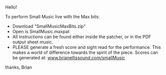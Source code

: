 Hello!

To perform Small Music live with the Max bits:
- Download "SmallMusicMaxBits.zip"
- Open is SmallMusic.maxpat
- All instructions can be found either inside the patcher, or in the PDF output sheet music.
- PLEASE generate a fresh score and sight read for the performance. This makes a world of difference towards the spirit of the piece. Scores can be generated at: www.brianellissound.com/smallMusic

thanks,
Brian